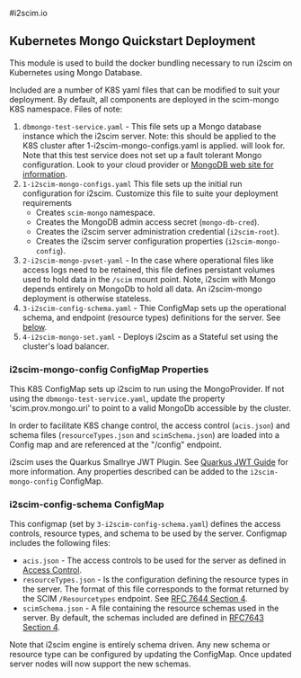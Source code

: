 
#i2scim.io

## Kubernetes Mongo Quickstart Deployment

This module is used to build the docker bundling necessary to run i2scim
on Kubernetes using Mongo Database.

Included are a number of K8S yaml files that can be modified to suit
your deployment. By default, all components are deployed in the scim-mongo K8S namespace.
Files of note:
1. `dbmongo-test-service.yaml` - This file sets up a Mongo database instance which the i2scim server. Note: this
should be applied to the K8S cluster after 1-i2scim-mongo-configs.yaml is applied.
will look for. Note that this test service does not set up a fault tolerant Mongo configuration. Look
  to your cloud provider or [MongoDB web site for information](https://www.mongodb.com/kubernetes).
2. `1-i2scim-mongo-configs.yaml` This file sets up the initial run configuration for i2scim. Customize this
file to suite your deployment requirements
      * Creates `scim-mongo` namespace.
      * Creates the MongoDB admin access secret (`mongo-db-cred`).
      * Creates the i2scim server administration credential (`i2scim-root`).
      * Creates the i2scim server configuration properties (`i2scim-mongo-config`).
3. `2-i2scim-mongo-pvset-yaml` - In the case where operational files like access logs need to be retained, this file
defines persistant volumes used to hold data in the `/scim` mount point. Note, i2scim with Mongo depends entirely
   on MongoDb to hold all data. An i2scim-mongo deployment is otherwise stateless.
4. `3-i2scim-config-schema.yaml` - Thie ConfigMap sets up the operational schema, and endpoint (resource types) 
   definitions for the server. See [below](i2scim-mongo-k8s.md#i2scim-config-schema-configmap).
5. `4-i2scim-mongo-set.yaml` - Deploys i2scim as a Stateful set using the cluster's load balancer.   

    

### i2scim-mongo-config ConfigMap Properties
This K8S ConfigMap sets up i2scim to run using the MongoProvider. If not using the `dbmongo-test-service.yaml`,
update the property 'scim.prov.mongo.uri' to point to a valid MongoDb accessible by the cluster.

In order to facilitate K8S change control, the access control (`acis.json`) and schema files (`resourceTypes.json` 
and `scimSchema.json`) are loaded into a Config map and are referenced at the "/config" endpoint.

i2scim uses the Quarkus Smallrye JWT Plugin. See [Quarkus JWT Guide](https://quarkus.io/guides/security-jwt) 
for more information. Any properties described can be added to the `i2scim-mongo-config` ConfigMap.

### i2scim-config-schema ConfigMap
This configmap (set by `3-i2scim-config-schema.yaml`) defines the access controls, resource types, and schema to
be used by the server. Configmap includes the following files:
* `acis.json` - The access controls to be used for the server as defined in [Access Control](../AccessControl.md).
* `resourceTypes.json` - Is the configuration defining the resource types in the server. The format of this file
corresponds to the format returned by the SCIM `/Resourcetypes` endpoint. See [RFC 7644 Section 4](https://datatracker.ietf.org/doc/html/rfc7644#section-4).
* `scimSchema.json` - A file containing the resource schemas used in the server. By default, the schemas included 
  are defined in [RFC7643 Section 4](https://datatracker.ietf.org/doc/html/rfc7643#section-4).
  
Note that i2scim engine is entirely schema driven. Any new schema or resource type can be configured by updating the 
ConfigMap. Once updated server nodes will now support the new schemas.